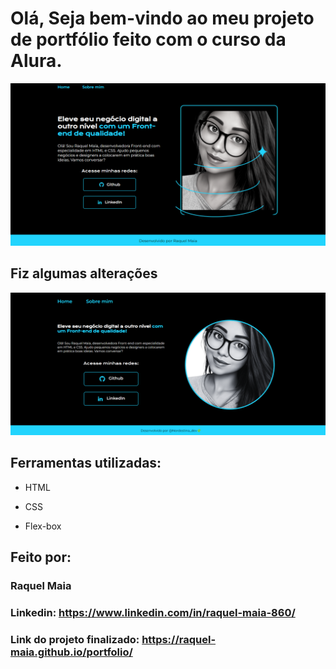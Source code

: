 ﻿# Olá, Seja bem-vindo ao meu projeto de portfólio feito com o curso da Alura.

![image](./assets/potfolio-final.png)

##  Fiz algumas alterações

![image](./assets/img-port-2.png)

## Ferramentas utilizadas:

* HTML

* CSS

* Flex-box

## Feito por:

### Raquel Maia

### Linkedin: https://www.linkedin.com/in/raquel-maia-860/
### Link do projeto finalizado:  https://raquel-maia.github.io/portfolio/

```


